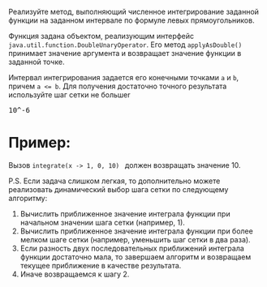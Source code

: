 Реализуйте метод, выполняющий численное интегрирование заданной функции на заданном интервале по формуле левых прямоугольников.

Функция задана объектом, реализующим интерфейс ```java.util.function.DoubleUnaryOperator```. Его метод ```applyAsDouble()``` принимает значение аргумента и возвращает значение функции в заданной точке.

Интервал интегрирования задается его конечными точками ```a``` и ```b```, причем ```a <= b```. Для получения достаточно точного результата используйте шаг сетки не большеr <pre xml:lang="latex">10^-6</pre>
# Пример: 

Вызов ```integrate(x -> 1, 0, 10) ``` должен возвращать значение 10.

P.S. Если задача слишком легкая, то дополнительно можете реализовать динамический выбор шага сетки по следующему алгоритму:

1) Вычислить приближенное значение интеграла функции при начальном значении шага сетки (например, 1).
2) Вычислить приближенное значение интеграла функции при более мелком шаге сетки (например, уменьшить шаг сетки в два раза).
3) Если разность двух последовательных приближений интеграла функции достаточно мала, то завершаем алгоритм и возвращаем текущее приближение в качестве результата.
4) Иначе возвращаемся к шагу 2.

